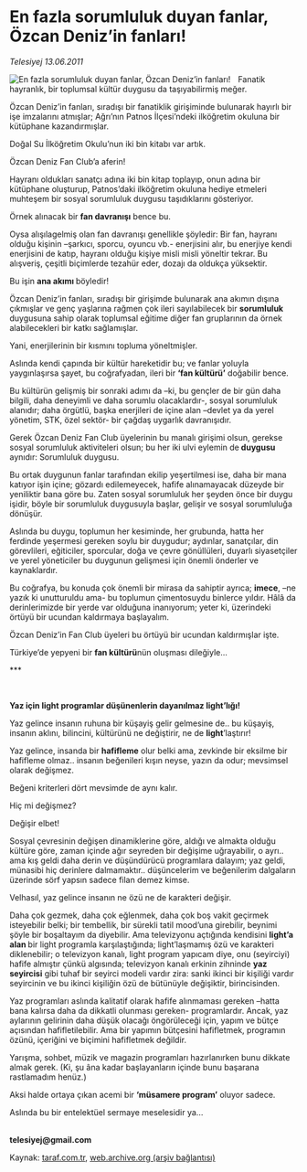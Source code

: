 # En fazla sorumluluk duyan fanlar, Özcan Deniz’in fanları! 

*Telesiyej 13.06.2011*

<div class="yazi"><img align="left" alt="En fazla sorumluluk duyan fanlar, Özcan Deniz’in fanları! " border="0" src="http://www.taraf.com.tr/fotoraflar/makaleler/en-fazla-sorumluluk-duyan-fanlar-ozcan-deniz-in_2423_orijinal.jpg" style="border-right-width:10px; border-color:#FFFFFF"/><p>Fanatik hayranlık, bir toplumsal kültür duygusu da taşıyabilirmiş meğer.</p>
<p>Özcan Deniz’in fanları, sıradışı bir fanatiklik girişiminde bulunarak hayırlı bir işe imzalarını atmışlar; Ağrı’nın Patnos İlçesi’ndeki ilköğretim okuluna bir kütüphane kazandırmışlar. </p>
<p>Doğal Su İlköğretim Okulu’nun iki bin kitabı var artık. </p>
<p>Özcan Deniz Fan Club’a aferin! </p>
<p>Hayranı oldukları sanatçı adına iki bin kitap toplayıp, onun adına bir kütüphane oluşturup, Patnos’daki ilköğretim okuluna hediye etmeleri muhteşem bir sosyal sorumluluk duygusu taşıdıklarını gösteriyor.</p>
<p>Örnek alınacak bir <b>fan davranışı</b> bence bu.</p>
<p>Oysa alışılagelmiş olan fan davranışı genellikle şöyledir: Bir fan, hayranı olduğu kişinin –şarkıcı, sporcu, oyuncu vb.- enerjisini alır, bu enerjiye kendi enerjisini de katıp, hayranı olduğu kişiye misli misli yöneltir tekrar. Bu alışveriş, çeşitli biçimlerde tezahür eder, dozajı da oldukça yüksektir.</p>
<p>Bu işin <b>ana akımı </b>böyledir!</p>
<p>Özcan Deniz’in fanları, sıradışı bir girişimde bulunarak ana akımın dışına çıkmışlar ve genç yaşlarına rağmen çok ileri sayılabilecek bir <b>sorumluluk</b> duygusuna sahip olarak toplumsal eğitime diğer fan gruplarının da örnek alabilecekleri bir katkı sağlamışlar. </p>
<p>Yani, enerjilerinin bir kısmını topluma yöneltmişler. </p>
<p>Aslında kendi çapında bir kültür hareketidir bu; ve fanlar yoluyla yaygınlaşırsa şayet, bu coğrafyadan, ileri bir <b>‘fan kültürü’</b> doğabilir bence. </p>
<p>Bu kültürün gelişmiş bir sonraki adımı da –ki, bu gençler de bir gün daha bilgili, daha deneyimli ve daha sorumlu olacaklardır-, sosyal sorumluluk alanıdır; daha örgütlü, başka enerjileri de içine alan –devlet ya da yerel yönetim, STK, özel sektör- bir çağdaş uygarlık davranışıdır. </p>
<p>Gerek Özcan Deniz Fan Club üyelerinin bu manalı girişimi olsun, gerekse sosyal sorumluluk aktiviteleri olsun; bu her iki ulvi eylemin de<b> duygusu</b> aynıdır: Sorumluluk duygusu.</p>
<p>Bu ortak duygunun fanlar tarafından ekilip yeşertilmesi ise, daha bir mana katıyor işin içine; gözardı edilemeyecek, hafife alınamayacak düzeyde bir yeniliktir bana göre bu. Zaten sosyal sorumluluk her şeyden önce bir duygu işidir, böyle bir sorumluluk duygusuyla başlar, gelişir ve sosyal sorumluluğa dönüşür.</p>
<p>Aslında bu duygu, toplumun her kesiminde, her grubunda, hatta her ferdinde yeşermesi gereken soylu bir duygudur; aydınlar, sanatçılar, din görevlileri, eğiticiler, sporcular, doğa ve çevre gönüllüleri, duyarlı siyasetçiler ve yerel yöneticiler bu duygunun gelişmesi için önemli önderler ve kaynaklardır.</p>
<p>Bu coğrafya, bu konuda çok önemli bir mirasa da sahiptir ayrıca; <b>imece</b>, –ne yazık ki unutturuldu ama- bu toplumun çimentosuydu binlerce yıldır. Hâlâ da derinlerimizde bir yerde var olduğuna inanıyorum; yeter ki, üzerindeki örtüyü bir ucundan kaldırmaya başlayalım.</p>
<p>Özcan Deniz’in Fan Club üyeleri bu örtüyü bir ucundan kaldırmışlar işte.</p>
<p>Türkiye’de yepyeni bir <b>fan kültürü</b>nün oluşması dileğiyle...</p>
<p>***</p>
<p><b> </b></p>
<p><strong>Yaz için light programlar düşünenlerin dayanılmaz light’lığı!</strong></p>
<p>Yaz gelince insanın ruhuna bir küşayiş gelir gelmesine de.. bu küşayiş, insanın aklını, bilincini, kültürünü ne değiştirir, ne de <b>light</b>’laştırır!</p>
<p>Yaz gelince, insanda bir <b>hafifleme</b> olur belki ama, zevkinde bir eksilme bir hafifleme olmaz.. insanın beğenileri kışın neyse, yazın da odur; mevsimsel olarak değişmez. </p>
<p>Beğeni kriterleri dört mevsimde de aynı kalır. </p>
<p>Hiç mi değişmez?</p>
<p>Değişir elbet!</p>
<p>Sosyal çevresinin değişen dinamiklerine göre, aldığı ve almakta olduğu kültüre göre, zaman içinde ağır seyreden bir değişime uğrayabilir, o ayrı.. ama kış geldi daha derin ve düşündürücü programlara dalayım; yaz geldi, münasibi hiç derinlere dalmamaktır.. düşüncelerim ve beğenilerim dalgaların üzerinde sörf yapsın sadece filan demez kimse.</p>
<p>Velhasıl, yaz gelince insanın ne özü ne de karakteri değişir.</p>
<p>Daha çok gezmek, daha çok eğlenmek, daha çok boş vakit geçirmek isteyebilir belki; bir tembellik, bir sürekli tatil mood’una girebilir, beynimi şöyle bir boşaltayım da diyebilir. Ama televizyonu açtığında kendisini <b>light’a alan </b>bir light programla karşılaştığında; light’laşmamış özü ve karakteri diklenebilir; o televizyon kanalı, light program yapıcam diye, onu (seyirciyi) hafife almıştır çünkü algısında; televizyon kanalı erkinin zihninde <b>yaz seyircisi</b> gibi tuhaf bir seyirci modeli vardır zira: sanki ikinci bir kişiliği vardır seyircinin ve bu ikinci kişiliğin özü de bütünüyle değişiktir, birincisinden.</p>
<p>Yaz programları aslında kalitatif olarak hafife alınmaması gereken –hatta bana kalırsa daha da dikkatli olunması gereken- programlardır. Ancak, yaz aylarının gelirinin daha düşük olacağı öngörüleceği için, yapım ve bütçe açısından hafifletilebilir. Ama bir yapımın bütçesini hafifletmek, programın özünü, içeriğini ve biçimini hafifletmek değildir. </p>
<p>Yarışma, sohbet, müzik ve magazin programları hazırlanırken bunu dikkate almak gerek. (Ki, şu âna kadar başlayanların içinde bunu başarana rastlamadım henüz.)</p>
<p>Aksi halde ortaya çıkan acemi bir <b>‘müsamere program’</b> oluyor sadece.</p>
<p>Aslında bu bir entelektüel sermaye meselesidir ya...</p>
<p><b><br/>telesiyej@gmail.com</b></p>
</div>

Kaynak: [taraf.com.tr](http://www.taraf.com.tr/telesiyej/makale-en-fazla-sorumluluk-duyan-fanlar-ozcan-deniz-in.htm), [web.archive.org (arşiv bağlantısı)](http://web.archive.org/web/20131022165341/http://www.taraf.com.tr/telesiyej/makale-en-fazla-sorumluluk-duyan-fanlar-ozcan-deniz-in.htm)
